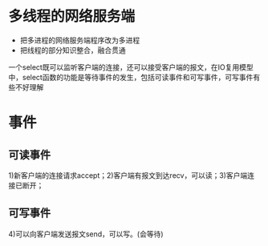 多线程的网络服务端
===

- 把多进程的网络服务端程序改为多进程
- 把线程的部分知识整合，融合贯通

一个select既可以监听客户端的连接，还可以接受客户端的报文，在IO复用模型中，select函数的功能是等待事件的发生，包括可读事件和可写事件，可写事件有些不好理解 

事件
===

可读事件
---

1)新客户端的连接请求accept；2)客户端有报文到达recv，可以读；3)客户端连接已断开；

可写事件
---

 4)可以向客户端发送报文send，可以写。(会等待)







